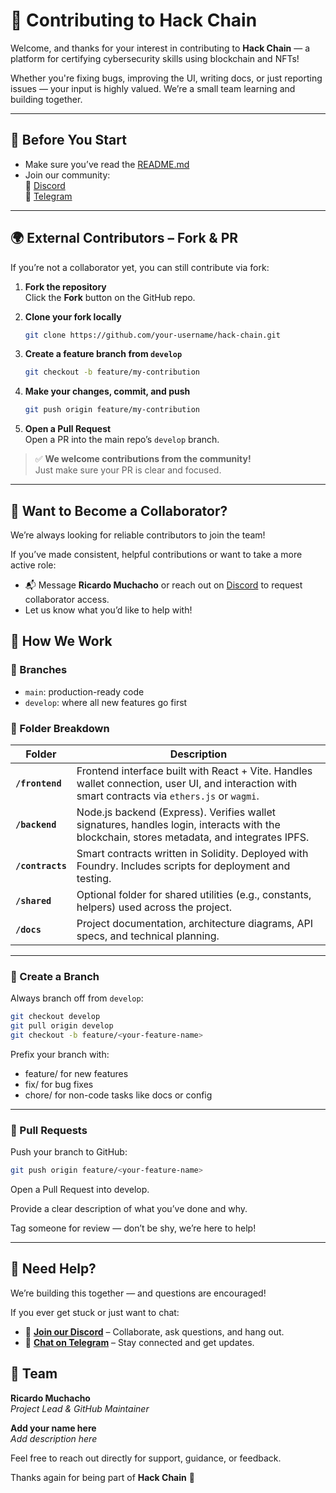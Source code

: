 # 🤝 Contributing to Hack Chain

Welcome, and thanks for your interest in contributing to **Hack Chain** — a platform for certifying cybersecurity skills using blockchain and NFTs!

Whether you're fixing bugs, improving the UI, writing docs, or just reporting issues — your input is highly valued. We’re a small team learning and building together.

---

## 🧠 Before You Start

- Make sure you’ve read the [README.md](./README.md)
- Join our community:  
  🔗 [Discord](https://discord.gg/hDWrxKSN)  
  🔗 [Telegram](https://t.me/hackchaincommunity)

---

## 🌍 External Contributors – Fork & PR

If you’re not a collaborator yet, you can still contribute via fork:

1. **Fork the repository**  
   Click the **Fork** button on the GitHub repo.

2. **Clone your fork locally**
   ```bash
   git clone https://github.com/your-username/hack-chain.git
   ```

3. **Create a feature branch from `develop`**
   ```bash
   git checkout -b feature/my-contribution
   ```

4. **Make your changes, commit, and push**
   ```bash
   git push origin feature/my-contribution
   ```

5. **Open a Pull Request**  
   Open a PR into the main repo’s `develop` branch.


> ✅ **We welcome contributions from the community!**  
> Just make sure your PR is clear and focused.

---

## 🤝 Want to Become a Collaborator?

We’re always looking for reliable contributors to join the team!

If you’ve made consistent, helpful contributions or want to take a more active role:

- 📬 Message **Ricardo Muchacho** or reach out on [Discord](https://discord.gg/hDWrxKSN) to request collaborator access.
- Let us know what you’d like to help with!

## 📌 How We Work

### 🔀 Branches
- `main`: production-ready code
- `develop`: where all new features go first

### 📂 Folder Breakdown

| Folder        | Description |
|---------------|-------------|
| **`/frontend`**   | Frontend interface built with React + Vite. Handles wallet connection, user UI, and interaction with smart contracts via `ethers.js` or `wagmi`. |
| **`/backend`**    | Node.js backend (Express). Verifies wallet signatures, handles login, interacts with the blockchain, stores metadata, and integrates IPFS. |
| **`/contracts`**  | Smart contracts written in Solidity. Deployed with Foundry. Includes scripts for deployment and testing. |
| **`/shared`**     | Optional folder for shared utilities (e.g., constants, helpers) used across the project. |
| **`/docs`**       | Project documentation, architecture diagrams, API specs, and technical planning. |

---

### 🌿 Create a Branch

Always branch off from `develop`:

```bash
git checkout develop
git pull origin develop
git checkout -b feature/<your-feature-name>
```
Prefix your branch with:

- feature/ for new features
- fix/ for bug fixes
- chore/ for non-code tasks like docs or config
---

###  🚀 Pull Requests
Push your branch to GitHub:

```bash
git push origin feature/<your-feature-name>
```
Open a Pull Request into develop.

Provide a clear description of what you’ve done and why.

Tag someone for review — don’t be shy, we’re here to help!

---

## 💬 Need Help?

We’re building this together — and questions are encouraged!

If you ever get stuck or just want to chat:

- 💬 **[Join our Discord](https://discord.gg/hDWrxKSN)** – Collaborate, ask questions, and hang out.
- 📱 **[Chat on Telegram](https://t.me/hackchaincommunity)** – Stay connected and get updates.

## 👤 Team

**Ricardo Muchacho**  
_Project Lead & GitHub Maintainer_

**Add your name here**  
_Add description here_

Feel free to reach out directly for support, guidance, or feedback.

Thanks again for being part of **Hack Chain** 💜
